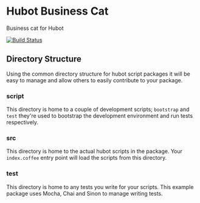# Hubot Business Cat

Business cat for Hubot

[![Build Status](https://travis-ci.org/cmckni3/hubot-business-cat.png)](https://travis-ci.org/cmckni3/hubot-business-cat.svg?branch=master)

## Directory Structure

Using the common directory structure for hubot script packages it will be easy
to manage and allow others to easily contribute to your package.

### script

This directory is home to a couple of development scripts; `bootstrap` and `test`
they're used to bootstrap the development environment and run tests
respectively.

### src

This directory is home to the actual hubot scripts in the package. Your
`index.coffee` entry point will load the scripts from this directory.

### test

This directory is home to any tests you write for your scripts. This example
package uses Mocha, Chai and Sinon to manage writing tests.
